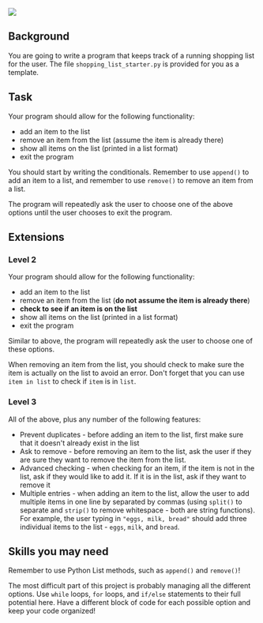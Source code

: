 
![](/images/shopping-list.png)

## Background

You are going to write a program that keeps track of a running shopping list for the user.  The file `shopping_list_starter.py` is provided for you as a template.

## Task

Your program should allow for the following functionality:
* add an item to the list
* remove an item from the list (assume the item is already there)
* show all items on the list (printed in a list format)
* exit the program

You should start by writing the conditionals.  Remember to use `append()` to add an item to a list, and remember to use `remove()` to remove an item from a list.

The program will repeatedly ask the user to choose one of the above options until the user chooses to exit the program.

## Extensions

### Level 2

Your program should allow for the following functionality:
* add an item to the list
* remove an item from the list (**do not assume the item is already there**)
* **check to see if an item is on the list**
* show all items on the list (printed in a list format)
* exit the program

Similar to above, the program will repeatedly ask the user to choose one of these options.

When removing an item from the list, you should check to make sure the item is actually on the list to avoid an error.  Don't forget that you can use `item in list` to check if `item` is in `list`.

### Level 3

All of the above, plus any number of the following features:

* Prevent duplicates - before adding an item to the list, first make sure that it doesn't already exist in the list
* Ask to remove - before removing an item to the list, ask the user if they are sure they want to remove the item from the list.
* Advanced checking - when checking for an item, if the item is not in the list, ask if they would like to add it.  If it is in the list, ask if they want to remove it
* Multiple entries - when adding an item to the list, allow the user to add multiple items in one line by separated by commas (using `split()` to separate and `strip()` to remove whitespace - both are string functions).  For example, the user typing in `"eggs, milk, bread"` should add three individual items to the list - `eggs`, `milk`, and `bread`.

## Skills you may need

Remember to use Python List methods, such as `append()` and `remove()`!

The most difficult part of this project is probably managing all the different options.  Use `while` loops, `for` loops, and `if/else` statements to their full potential here.  Have a different block of code for each possible option and keep your code organized!
